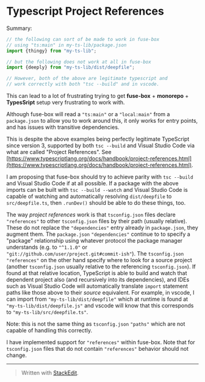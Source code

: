 # Typescript Project References

Summary:
```typescript
// the following can sort of be made to work in fuse-box
// using "ts:main" in my-ts-lib/package.json
import {thingy} from "my-ts-lib";

// but the following does not work at all in fuse-box
import {deeply} from "my-ts-lib/dist/deepfile";

// However, both of the above are legitimate typescript and
// work correctly with both "tsc --build" and in vscode.
```

This can lead to a lot of frustrating trying to get **fuse-box** + **monorepo** + **TypesSript** setup very frustrating to work with.

Although fuse-box will read a `"ts:main"` or a `"local:main"` from a `package.json` to allow you to work around this, it only works for entry points, and has issues with transitive dependencies.

This is despite the above examples being perfectly legitimate TypeScript since version 3, supported by both `tsc --build` and Visual Studio Code via what are called "Project References".  See [https://www.typescriptlang.org/docs/handbook/project-references.html](https://www.typescriptlang.org/docs/handbook/project-references.html).

I am proposing that fuse-box should try to achieve parity with `tsc --build` and Visual Studio Code if at all possible.  If a package with the above imports can be built with `tsc --build --watch` and Visual Studio Code is capable of watching and automatically resolving `dist/deepfile` to `src/deepfile.ts`, then `.runDev()` should be able to do these things, too.

The way *project references* work is that `tsconfig.json` files declare `"references"` to other `tsconfig.json` files by their path (usually relative).  These do not replace the `"dependencies"` entry already in `package.json`, they augment them.  The `package.json` `"dependencies"` continue to to specify a "package" relationship using whatever protocol the package manager understands (e.g. to `"^1.1.0"` or `"git://github.com/user/project.git#commit-ish"`).  The `tsconfig.json` `"references"` on the other hand specify where to look for a source project (another `tsconfig.json` usually relative to the referencing `tsconfig.json`).  If found at that relative location, TypeScript is able to build and watch that dependent project also (and recursively into its dependencies), and IDEs such as Visual Studio Code will automatically translate `import` statement paths like those above to their *source* equivalent.  For example, in vscode, I can import from `"my-ts-lib/dist/deepfile"` which at runtime is found at `"my-ts-lib/dist/deepfile.js"` and vscode will know that this corresponds to `"my-ts-lib/src/deepfile.ts"`.

Note: this is not the same thing as `tsconfig.json` `"paths"` which are not capable of handling this correctly.

I have implemented support for `"references"` within fuse-box.  Note that for `tsconfig.json` files that do not contain `"references"` behavior should not change.

___
> Written with [StackEdit](https://stackedit.io/).
<!--stackedit_data:
eyJoaXN0b3J5IjpbLTE2MDY5MDgzMDYsLTY0NzQ3NzM5Myw1Nj
g5MDkwMzksLTE4Njk0OTUxNjFdfQ==
-->